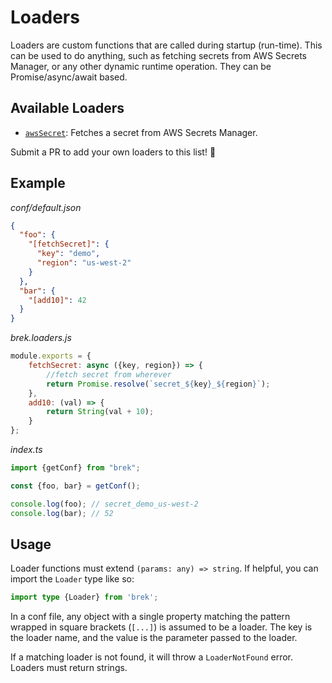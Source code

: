 # Loaders

Loaders are custom functions that are called during startup (run-time). This can be used to do anything, such as fetching secrets from AWS Secrets Manager, or any other dynamic runtime operation. They can be Promise/async/await based.

## Available Loaders

- [`awsSecret`](https://github.com/mhweiner/brek-loader-aws-secrets-manager): Fetches a secret from AWS Secrets Manager.

Submit a PR to add your own loaders to this list! 🚀

## Example

_conf/default.json_
```json
{
  "foo": {
    "[fetchSecret]": {
      "key": "demo",
      "region": "us-west-2"
    }   
  },
  "bar": {
    "[add10]": 42
  }
}
```
_brek.loaders.js_
```javascript
module.exports = {
    fetchSecret: async ({key, region}) => {
        //fetch secret from wherever
        return Promise.resolve(`secret_${key}_${region}`);
    },
    add10: (val) => {
        return String(val + 10);
    }
};
```

_index.ts_
```typescript
import {getConf} from "brek";

const {foo, bar} = getConf();

console.log(foo); // secret_demo_us-west-2
console.log(bar); // 52
```

## Usage

Loader functions must extend `(params: any) => string`. If helpful, you can import the `Loader` type like so:

```typescript
import type {Loader} from 'brek';
```

In a conf file, any object with a single property matching the pattern wrapped in square brackets (`[...]`) is assumed to be a loader. The key is the loader name, and the value is the parameter passed to the loader.

If a matching loader is not found, it will throw a `LoaderNotFound` error. Loaders must return strings.